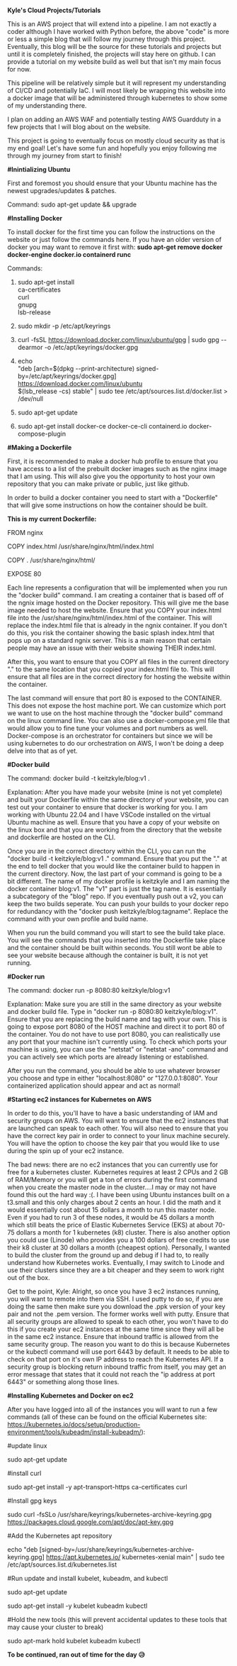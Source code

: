 **Kyle's Cloud Projects/Tutorials**

This is an AWS project that will extend into a pipeline.  I am not exactly a coder although I have worked with Python before, the above "code" is more or less a simple blog that will follow my journey through this project.  Eventually, this blog will be the source for these tutorials and projects but until it is completely finished, the projects will stay here on github. I can provide a tutorial on my website build as well but that isn't my main focus for now. 

This pipeline will be relatively simple but it will represent my understanding of CI/CD and potentially IaC.  I will most likely be wrapping this website into a docker image that will be administered through kubernetes to show some of my understanding there.

I plan on adding an AWS WAF and potentially testing AWS Guardduty in a few projects that I will blog about on the website.

This project is going to eventually focus on mostly cloud security as that is my end goal! Let's have some fun and hopefully you enjoy following me through my journey from start to finish!

**#Inintializing Ubuntu**

First and foremost you should ensure that your Ubuntu machine has the newest upgrades/updates & patches.

Command: sudo apt-get update && upgrade

**#Installing Docker**

To install docker for the first time you can follow the instructions on the website or just follow the commands here.  If you have an older version of docker you may want to remove it first with: **sudo apt-get remove docker docker-engine docker.io containerd runc**

Commands:
1. sudo apt-get install \
    ca-certificates \
    curl \
    gnupg \
    lsb-release

2. sudo mkdir -p /etc/apt/keyrings

3. curl -fsSL https://download.docker.com/linux/ubuntu/gpg | sudo gpg --dearmor -o /etc/apt/keyrings/docker.gpg

4. echo \
  "deb [arch=$(dpkg --print-architecture) signed-by=/etc/apt/keyrings/docker.gpg] https://download.docker.com/linux/ubuntu \
  $(lsb_release -cs) stable" | sudo tee /etc/apt/sources.list.d/docker.list > /dev/null

5. sudo apt-get update

6. sudo apt-get install docker-ce docker-ce-cli containerd.io docker-compose-plugin


**#Making a Dockerfile**

First, it is recommended to make a docker hub profile to ensure that you have access to a list of the prebuilt docker images such as the nginx image that I am using.  This will also give you the opportunity to host your own repository that you can make private or public, just like github.

In order to build a docker container you need to start with a "Dockerfile" that will give some instructions on how the container should be built.

**This is my current Dockerfile:**

FROM nginx 

COPY index.html /usr/share/nginx/html/index.html

COPY . /usr/share/nginx/html/

EXPOSE 80

Each line represents a configuration that will be implemented when you run the "docker build" command.  I am creating a container that is based off of the ngnix image hosted on the Docker repository.  This will give me the base image needed to host the website.  Ensure that you COPY your index.html file into the /usr/share/nginx/html/index.html of the container.  This will replace the index.html file that is already in the ngnix container.  If you don't do this, you risk the container showing the basic splash index.html that pops up on a standard ngnix server.  This is a main reason that certain people may have an issue with their website showing THEIR index.html.

After this, you want to ensure that you COPY all files in the current directory "." to the same location that you copied your index.html file to.  This will ensure that all files are in the correct directory for hosting the website within the container.

The last command will ensure that port 80 is exposed to the CONTAINER.  This does not expose the host machine port.  We can customize which port we want to use on the host machine through the "docker build" command on the linux command line.  You can also use a docker-compose.yml file that would allow you to fine tune your volumes and port numbers as well.  Docker-compose is an orchestrator for containers but since we will be using kubernetes to do our orchestration on AWS, I won't be doing a deep delve into that as of yet.

**#Docker build**
 
The command: docker build -t keitzkyle/blog:v1 .

Explanation: After you have made your website (mine is not yet complete) and built your Dockerfile within the same directory of your website, you can test out your container to ensure that docker is working for you. I am working with Ubuntu 22.04 and I have VSCode installed on the virtual Ubuntu machine as well.  Ensure that you have a copy of your website on the linux box and that you are working from the directory that the website and dockerfile are hosted on the CLI.

Once you are in the correct directory within the CLI, you can run the "docker build -t keitzkyle/blog:v1 ." command.  Ensure that you put the "." at the end to tell docker that you would like the container build to happen in the current directory.  Now, the last part of your command is going to be a bit different.  The name of my docker profile is keitzkyle and I am naming the docker container blog:v1.  The "v1" part is just the tag name.  It is essentially a subcategory of the "blog" repo.  If you eventually push out a v2, you can keep the two builds seperate.  You can push your builds to your docker repo for redundancy with the "docker push keitzkyle/blog:tagname".  Replace the command with your own profile and build name.

When you run the build command you will start to see the build take place.  You will see the commands that you inserted into the Dockerfile take place and the container should be built within seconds.  You still wont be able to see your website because although the container is built, it is not yet running.

**#Docker run**

The command: docker run -p 8080:80 keitzkyle/blog:v1

Explanation: Make sure you are still in the same directory as your website and docker build file.  Type in "docker run -p 8080:80 keitzkyle/blog:v1".  Ensure that you are replacing the build name and tag with your own.  This is going to expose port 8080 of the HOST machine and direct it to port 80 of the container.  You do not have to use port 8080, you can realistically use any port that your machine isn't currently using.  To check which ports your machine is using, you can use the "netstat" or "netstat -ano" command and you can actively see which ports are already listening or established.

After you run the command, you should be able to use whatever browser you choose and type in either "localhost:8080" or "127.0.0.1:8080".  Your containerized application should appear and act as normal!


**#Starting ec2 instances for Kubernetes on AWS**

In order to do this, you'll have to have a basic understanding of IAM and security groups on AWS.  You will want to ensure that the ec2 instances that are launched can speak to each other.  You will also need to ensure that you have the correct key pair in order to connect to your linux machine securely.  You will have the option to choose the key pair that you would like to use during the spin up of your ec2 instance.  

The bad news: there are no ec2 instances that you can currently use for free for a kubernetes cluster.  Kubernetes requires at least 2 CPUs and 2 GB of RAM/Memory or you will get a ton of errors during the first command when you create the master node in the cluster....I may or may not have found this out the hard way :(.  I have been using Ubuntu instances built on a t3.small and this only charges about 2 cents an hour.  I did the math and it would essentially cost about 15 dollars a month to run this master node.  Even if you had to run 3 of these nodes, it would be 45 dollars a month which still beats the price of Elastic Kubernetes Service (EKS) at about 70-75 dollars a month for 1 kubernetes (k8) cluster.  There is also another option you could use (Linode) who provides you a 100 dollars of free credits to use their k8 cluster at 30 dollars a month (cheapest option).  Personally, I wanted to build the cluster from the ground up and debug if I had to, to really understand how Kubernetes works.  Eventually, I may switch to Linode and use their clusters since they are a bit cheaper and they seem to work right out of the box.

Get to the point, Kyle: Alright, so once you have 3 ec2 instances running, you will want to remote into them via SSH.  I used putty to do so, if you are doing the same then make sure you download the .ppk version of your key pair and not the .pem version.  The former works well with putty. Ensure that all security groups are allowed to speak to each other, you won't have to do this if you create your ec2 instances at the same time since they will all be in the same ec2 instance.  Ensure that inbound traffic is allowed from the same security group.  The reason you want to do this is because Kubernetes or the kubectl command will use port 6443 by default.  It needs to be able to check on that port on it's own IP address to reach the Kubernetes API.  If a security group is blocking return inbound traffic from itself, you may get an error message that states that it could not reach the "ip address at port 6443" or something along those lines.

**#Installing Kubernetes and Docker on ec2**

After you have logged into all of the instances you will want to run a few commands (all of these can be found on the official Kubernetes site: https://kubernetes.io/docs/setup/production-environment/tools/kubeadm/install-kubeadm/):

#update linux    

sudo apt-get update

#install curl

sudo apt-get install -y apt-transport-https ca-certificates curl

#Install gpg keys

sudo curl -fsSLo /usr/share/keyrings/kubernetes-archive-keyring.gpg https://packages.cloud.google.com/apt/doc/apt-key.gpg

#Add the Kubernetes apt repository

echo "deb [signed-by=/usr/share/keyrings/kubernetes-archive-keyring.gpg] https://apt.kubernetes.io/ kubernetes-xenial main" | sudo tee /etc/apt/sources.list.d/kubernetes.list

#Run update and install kubelet, kubeadm, and kubectl

sudo apt-get update

sudo apt-get install -y kubelet kubeadm kubectl

#Hold the new tools (this will prevent accidental updates to these tools that may cause your cluster to break)

sudo apt-mark hold kubelet kubeadm kubectl


**To be continued, ran out of time for the day 😥**

